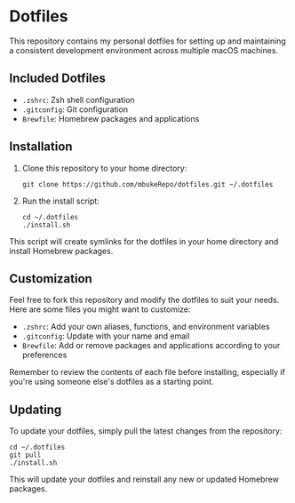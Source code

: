 # Dotfiles

This repository contains my personal dotfiles for setting up and maintaining a consistent development environment across multiple macOS machines.

## Included Dotfiles

- `.zshrc`: Zsh shell configuration
- `.gitconfig`: Git configuration
- `Brewfile`: Homebrew packages and applications

## Installation

1. Clone this repository to your home directory:
   ```
   git clone https://github.com/mbukeRepo/dotfiles.git ~/.dotfiles
   ```

2. Run the install script:
   ```
   cd ~/.dotfiles
   ./install.sh
   ```

This script will create symlinks for the dotfiles in your home directory and install Homebrew packages.

## Customization

Feel free to fork this repository and modify the dotfiles to suit your needs. Here are some files you might want to customize:

- `.zshrc`: Add your own aliases, functions, and environment variables
- `.gitconfig`: Update with your name and email
- `Brewfile`: Add or remove packages and applications according to your preferences

Remember to review the contents of each file before installing, especially if you're using someone else's dotfiles as a starting point.

## Updating

To update your dotfiles, simply pull the latest changes from the repository:

```
cd ~/.dotfiles
git pull
./install.sh
```

This will update your dotfiles and reinstall any new or updated Homebrew packages.
